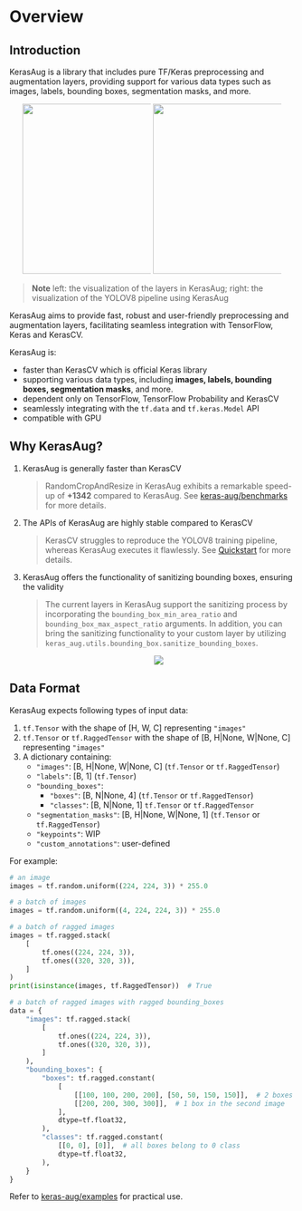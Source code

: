 <!-- markdownlint-disable MD033 -->
# Overview

## Introduction

KerasAug is a library that includes pure TF/Keras preprocessing and augmentation layers, providing support for various data types such as images, labels, bounding boxes, segmentation masks, and more.

<div align="center">
<img style="width: 300px; max-width: 45%;" src="https://user-images.githubusercontent.com/20734616/238527700-7c81210f-f2ea-45a0-b4a7-bb4f6b936ec2.gif"> <img style="width: 300px; max-width: 45%;" src="https://user-images.githubusercontent.com/20734616/238522651-bdc48b92-4337-40b7-a911-f385d54324c1.gif">
</div>

> **Note**
> left: the visualization of the layers in KerasAug; right: the visualization of the YOLOV8 pipeline using KerasAug

KerasAug aims to provide fast, robust and user-friendly preprocessing and augmentation layers, facilitating seamless integration with TensorFlow, Keras and KerasCV.

KerasAug is:

- faster than KerasCV which is official Keras library
- supporting various data types, including **images, labels, bounding boxes, segmentation masks**, and more.
- dependent only on TensorFlow, TensorFlow Probability and KerasCV
- seamlessly integrating with the `tf.data` and `tf.keras.Model` API
- compatible with GPU

## Why KerasAug?

1. KerasAug is generally faster than KerasCV

    > RandomCropAndResize in KerasAug exhibits a remarkable speed-up of **+1342** compared to KerasAug. See [keras-aug/benchmarks](https://github.com/james77777778/keras-aug/tree/main/benchmarks) for more details.

2. The APIs of KerasAug are highly stable compared to KerasCV

    > KerasCV struggles to reproduce the YOLOV8 training pipeline, whereas KerasAug executes it flawlessly. See [Quickstart](https://github.com/james77777778/keras-aug/tree/main#quickstart) for more details.

3. KerasAug offers the functionality of sanitizing bounding boxes, ensuring the validity

    > The current layers in KerasAug support the sanitizing process by incorporating the `bounding_box_min_area_ratio` and `bounding_box_max_aspect_ratio` arguments.
    > In addition, you can bring the sanitizing functionality to your custom layer by utilizing `keras_aug.utils.bounding_box.sanitize_bounding_boxes`.

    <div align="center"><img style="max-width: 75%;" src="https://user-images.githubusercontent.com/20734616/238520600-34f0b7b5-d9ee-4483-859a-51e9644ded4c.jpg"></div>

## Data Format

KerasAug expects following types of input data:

1. `tf.Tensor` with the shape of [H, W, C] representing `"images"`
2. `tf.Tensor` or `tf.RaggedTensor` with the shape of [B, H|None, W|None, C] representing `"images"`
3. A dictionary containing:
    - `"images"`: [B, H|None, W|None, C] (`tf.Tensor` or `tf.RaggedTensor`)
    - `"labels"`: [B, 1] (`tf.Tensor`)
    - `"bounding_boxes"`:
        - `"boxes"`: [B, N|None, 4] (`tf.Tensor` or `tf.RaggedTensor`)
        - `"classes"`: [B, N|None, 1] `tf.Tensor` or `tf.RaggedTensor`
    - `"segmentation_masks"`: [B, H|None, W|None, 1] (`tf.Tensor` or `tf.RaggedTensor`)
    - `"keypoints"`: WIP
    - `"custom_annotations"`: user-defined

For example:

```python
# an image
images = tf.random.uniform((224, 224, 3)) * 255.0

# a batch of images
images = tf.random.uniform((4, 224, 224, 3)) * 255.0

# a batch of ragged images
images = tf.ragged.stack(
    [
        tf.ones((224, 224, 3)),
        tf.ones((320, 320, 3)),
    ]
)
print(isinstance(images, tf.RaggedTensor))  # True

# a batch of ragged images with ragged bounding_boxes
data = {
    "images": tf.ragged.stack(
        [
            tf.ones((224, 224, 3)),
            tf.ones((320, 320, 3)),
        ]
    ),
    "bounding_boxes": {
        "boxes": tf.ragged.constant(
            [
                [[100, 100, 200, 200], [50, 50, 150, 150]],  # 2 boxes in the first image
                [[200, 200, 300, 300]],  # 1 box in the second image
            ],
            dtype=tf.float32,
        ),
        "classes": tf.ragged.constant(
            [[0, 0], [0]],  # all boxes belong to 0 class
            dtype=tf.float32,
        ),
    }
}
```

Refer to [keras-aug/examples](https://github.com/james77777778/keras-aug/tree/main/examples) for practical use.
